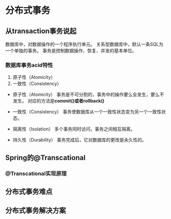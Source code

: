 # 分布式事务

## 从transaction事务说起
数据库中，对数据操作的一个程序执行单元。
关系型数据库中，默认一条SQL为一个单独的事务。
事务是控制数据操作、恢复、并发的基本单位。
 
### 数据库事务acid特性

1. 原子性（Atomicity）
2. 一致性（Consistency）

* 原子性（Atomicity）
事务是不可分割的，事务中的操作要么全发生，要么不发生。
对应的方法是**commit()**或者**rollback()**

* 一致性（Consistency）
事务使数据库从一个一致性状态变为另一个一致性状态。

* 隔离性（Isolation）
多个事务同时访问，事务之间相互隔离。

* 持久性（Durability）
事务完成后，它对数据库的更改是永久性的。

## Spring的@Transcational

### @Transcational实现原理

## 分布式事务难点

## 分布式事务解决方案